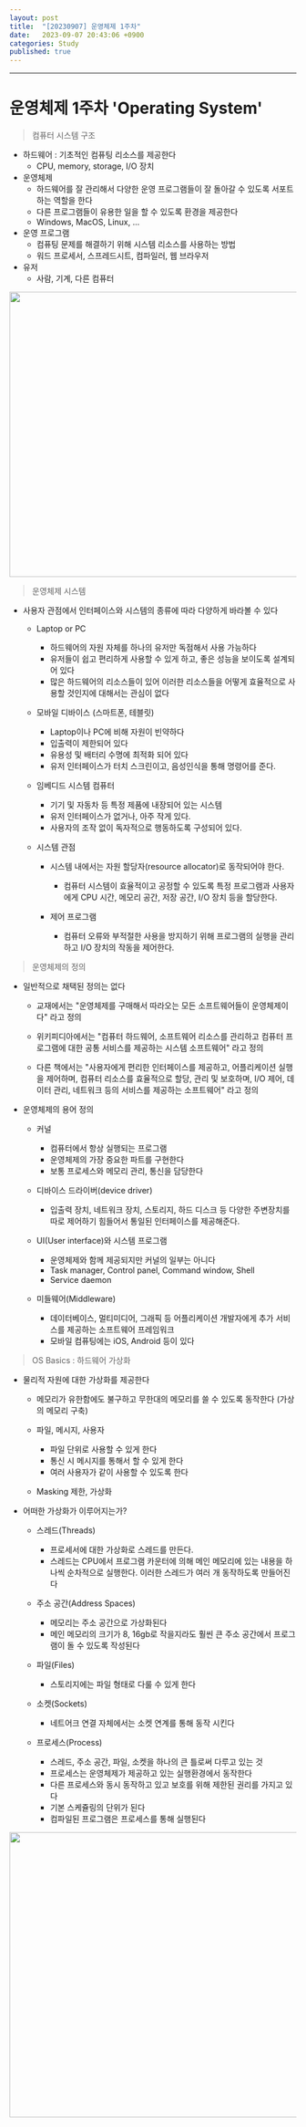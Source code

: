 ```yaml
---
layout: post
title:  "[20230907] 운영체제 1주차"
date:   2023-09-07 20:43:06 +0900
categories: Study
published: true
---
```


---
# 운영체제 1주차 'Operating System'

> 컴퓨터 시스템 구조
- 하드웨어 : 기초적인 컴퓨팅 리소스를 제공한다
  - CPU, memory, storage, I/O 장치
- 운영체제 
  - 하드웨어를 잘 관리해서 다양한 운영 프로그램들이 잘 돌아갈 수 있도록 서포트하는 역할을 한다
  - 다른 프로그램들이 유용한 일을 할 수 있도록 환경을 제공한다
  - Windows, MacOS, Linux, ...
- 운영 프로그램
  - 컴퓨팅 문제를 해결하기 위해 시스템 리소스를 사용하는 방법
  - 워드 프로세서, 스프레드시트, 컴파일러, 웹 브라우저
- 유저
  - 사람, 기계, 다른 컴퓨터
<center><img src="https://github.com/yaejinkong/yaejinkong.github.io/assets/127467781/a3feb667-9519-4f98-a4fb-e20e01e1e1ca" width = "700" height = "500"></center>



> 운영체제 시스템

- 사용자 관점에서 인터페이스와 시스템의 종류에 따라 다양하게 바라볼 수 있다
  - Laptop or PC 
    - 하드웨어의 자원 자체를 하나의 유저만 독점해서 사용 가능하다
    - 유저들이 쉽고 편리하게 사용할 수 있게 하고, 좋은 성능을 보이도록 설계되어 있다
    - 많은 하드웨어의 리소스들이 있어 이러한 리소스들을 어떻게 효율적으로 사용할 것인지에 대해서는 관심이 없다
  
  - 모바일 디바이스 (스마트폰, 테블릿)
    - Laptop이나 PC에 비해 자원이 빈약하다
    - 입출력이 제한되어 있다
    - 유용성 및 배터리 수명에 최적화 되어 있다
    - 유저 인터페이스가 터치 스크린이고, 음성인식을 통해 명령어를 준다.

  - 임베디드 시스템 컴퓨터
    - 기기 및 자동차 등 특정 제품에 내장되어 있는 시스템    
    - 유저 인터페이스가 없거나, 아주 작게 있다. 
    - 사용자의 조작 없이 독자적으로 행동하도록 구성되어 있다. 

  - 시스템 관점
    - 시스템 내에서는 자원 할당자(resource allocator)로 동작되어야 한다.
      - 컴퓨터 시스템이 효율적이고 공정할 수 있도록 특정 프로그램과 사용자에게 CPU 시간, 메모리 공간, 저장 공간, I/O 장치 등을 할당한다.  
    
    - 제어 프로그램
      - 컴퓨터 오류와 부적절한 사용을 방지하기 위해 프로그램의 실행을 관리하고 I/O 장치의 작동을 제어한다. 
  

> 운영체제의 정의

- 일반적으로 채택된 정의는 없다
  - 교재에서는 "운영체제를 구매해서 따라오는 모든 소프트웨어들이 운영체제이다" 라고 정의

  - 위키피디아에서는 "컴퓨터 하드웨어, 소프트웨어 리소스를 관리하고 컴퓨터 프로그램에 대한 공통 서비스를 제공하는 시스템 소프트웨어" 라고 정의

  - 다른 책에서는 "사용자에게 편리한 인터페이스를 제공하고, 어플리케이션 실행을 제어하며, 컴퓨터 리소스를 효율적으로 할당, 관리 및 보호하며, I/O 제어, 데이터 관리, 네트워크 등의 서비스를 제공하는 소프트웨어" 라고 정의 


- 운영체제의 용어 정의
  - 커널
    - 컴퓨터에서 항상 실행되는 프로그램
    - 운영체제의 가장 중요한 파트를 구현한다
    - 보통 프로세스와 메모리 관리, 통신을 담당한다
  
  - 디바이스 드라이버(device driver)
    - 입출력 장치, 네트워크 장치, 스토리지, 하드 디스크 등 다양한 주변장치를 따로 제어하기 힘들어서 통일된 인터페이스를 제공해준다.
  
  - UI(User interface)와 시스템 프로그램
    - 운영체제와 함께 제공되지만 커널의 일부는 아니다
    - Task manager, Control panel, Command window, Shell
    - Service daemon

  - 미들웨어(Middleware)
    - 데이터베이스, 멀티미디어, 그래픽 등 어플리케이션 개발자에게 추가 서비스를 제공하는 소프트웨어 프레임워크
    - 모바일 컴퓨팅에는 iOS, Android 등이 있다
  

> OS Basics : 하드웨어 가상화

- 물리적 자원에 대한 가상화를 제공한다
  - 메모리가 유한함에도 불구하고 무한대의 메모리를 쓸 수 있도록 동작한다 (가상의 메모리 구축)
  
  - 파일, 메시지, 사용자
    - 파일 단위로 사용할 수 있게 한다
    - 통신 시 메시지를 통해서 할 수 있게 한다
    - 여러 사용자가 같이 사용할 수 있도록 한다

  - Masking 제한, 가상화 

- 어떠한 가상화가 이루어지는가?
  - 스레드(Threads)
    - 프로세서에 대한 가상화로 스레드를 만든다.
    - 스레드는 CPU에서 프로그램 카운터에 의해 메인 메모리에 있는 내용을 하나씩 순차적으로 실행한다. 이러한 스레드가 여러 개 동작하도록 만들어진다

  - 주소 공간(Address Spaces)
    - 메모리는 주소 공간으로 가상화된다
    - 메인 메모리의 크기가 8, 16gb로 작을지라도 훨씬 큰 주소 공간에서 프로그램이 돌 수 있도록 작성된다

  - 파일(Files)
    - 스토리지에는 파일 형태로 다룰 수 있게 한다
  
  - 소켓(Sockets)
    - 네트어크 연결 자체에서는 소켓 연계를 통해 동작 시킨다

  - 프로세스(Process)
    - 스레드, 주소 공간, 파일, 소켓을 하나의 큰 틀로써 다루고 있는 것
    - 프로세스는 운영체제가 제공하고 있는 실행환경에서 동작한다
    - 다른 프로세스와 동시 동작하고 있고 보호를 위해 제한된 권리를 가지고 있다
    - 기본 스케쥴링의 단위가 된다
    - 컴파일된 프로그램은 프로세스를 통해 실행된다
<center><img src="https://github.com/yaejinkong/yaejinkong.github.io/assets/127467781/7c20a9b8-181f-499c-b6fb-9e6b26be18a7" width = "700" height = "500"></center>
  


